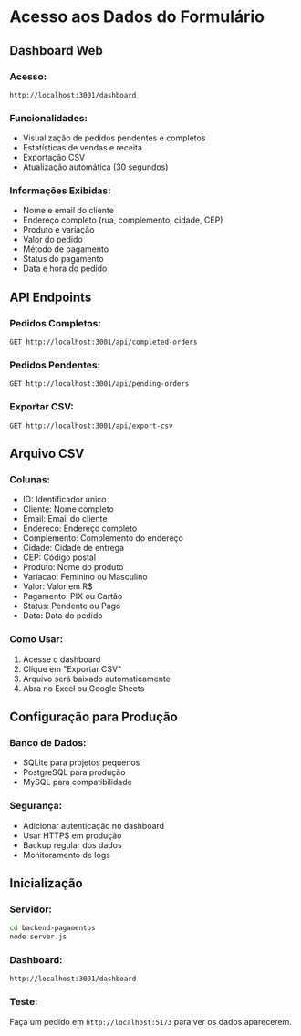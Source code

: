# Acesso aos Dados do Formulário

## Dashboard Web

### Acesso:

```
http://localhost:3001/dashboard
```

### Funcionalidades:

- Visualização de pedidos pendentes e completos
- Estatísticas de vendas e receita
- Exportação CSV
- Atualização automática (30 segundos)

### Informações Exibidas:

- Nome e email do cliente
- Endereço completo (rua, complemento, cidade, CEP)
- Produto e variação
- Valor do pedido
- Método de pagamento
- Status do pagamento
- Data e hora do pedido

## API Endpoints

### Pedidos Completos:

```
GET http://localhost:3001/api/completed-orders
```

### Pedidos Pendentes:

```
GET http://localhost:3001/api/pending-orders
```

### Exportar CSV:

```
GET http://localhost:3001/api/export-csv
```

## Arquivo CSV

### Colunas:

- ID: Identificador único
- Cliente: Nome completo
- Email: Email do cliente
- Endereco: Endereço completo
- Complemento: Complemento do endereço
- Cidade: Cidade de entrega
- CEP: Código postal
- Produto: Nome do produto
- Variacao: Feminino ou Masculino
- Valor: Valor em R$
- Pagamento: PIX ou Cartão
- Status: Pendente ou Pago
- Data: Data do pedido

### Como Usar:

1. Acesse o dashboard
2. Clique em "Exportar CSV"
3. Arquivo será baixado automaticamente
4. Abra no Excel ou Google Sheets

## Configuração para Produção

### Banco de Dados:

- SQLite para projetos pequenos
- PostgreSQL para produção
- MySQL para compatibilidade

### Segurança:

- Adicionar autenticação no dashboard
- Usar HTTPS em produção
- Backup regular dos dados
- Monitoramento de logs

## Inicialização

### Servidor:

```bash
cd backend-pagamentos
node server.js
```

### Dashboard:

```
http://localhost:3001/dashboard
```

### Teste:

Faça um pedido em `http://localhost:5173` para ver os dados aparecerem.
